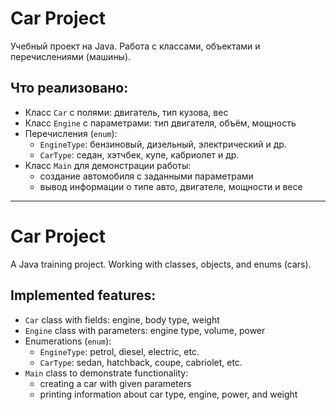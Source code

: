 # Car Project

Учебный проект на Java. Работа с классами, объектами и перечислениями (машины).

## Что реализовано:
- Класс `Car` с полями: двигатель, тип кузова, вес
- Класс `Engine` с параметрами: тип двигателя, объём, мощность
- Перечисления (`enum`):
  - `EngineType`: бензиновый, дизельный, электрический и др.
  - `CarType`: седан, хэтчбек, купе, кабриолет и др.
- Класс `Main` для демонстрации работы:
  - создание автомобиля с заданными параметрами
  - вывод информации о типе авто, двигателе, мощности и весе
    
---

# Car Project

A Java training project. Working with classes, objects, and enums (cars).

## Implemented features:
- `Car` class with fields: engine, body type, weight
- `Engine` class with parameters: engine type, volume, power
- Enumerations (`enum`):
  - `EngineType`: petrol, diesel, electric, etc.
  - `CarType`: sedan, hatchback, coupe, cabriolet, etc.
- `Main` class to demonstrate functionality:
  - creating a car with given parameters
  - printing information about car type, engine, power, and weight
